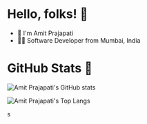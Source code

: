 # Hello, folks! 👋 
- 👋 I'm Amit Prajapati
- 👨‍💻 Software Developer from Mumbai, India


# GitHub Stats 👋 
![Amit Prajapati's GitHub stats](https://github-readme-stats.vercel.app/api?username=amitprajapati2298&show_icons=true&theme=dark&count_private=true)

![Amit Prajapati's Top Langs](https://github-readme-stats.vercel.app/api/top-langs/?username=amitprajapati2298&layout=compact&theme=dark)



<!---
![Amit Prajapati's Wakatime stats](https://github-readme-stats.vercel.app/api/wakatime?username=amitprajapati2298&layout=compact)
amitprajapati2298/amitprajapati2298 is a ✨ special ✨ repository because its `README.md` (this file) appears on your GitHub profile.
You can click the Preview link to take a look at your changes.
--->
s
